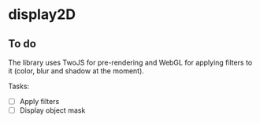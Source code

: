 # display2D

## To do

The library uses TwoJS for pre-rendering and WebGL for applying filters to it (color, blur and shadow at the moment).

Tasks:

- [ ] Apply filters
- [ ] Display object mask